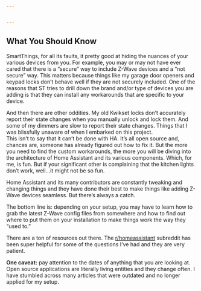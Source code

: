 ```yaml
---


---
```


<h2 id="what-you-should-know">What You Should Know</h2>
<p>SmartThings, for all its faults, it pretty good at hiding the nuances of your various devices from you. For example, you may or may not have ever cared that there is a “secure” way to include Z-Wave devices and a “not secure” way. This matters because things like my garage door openers and keypad locks don’t behave well if they are not securely included. One of the reasons that ST tries to drill down the brand and/or type of devices you are adding is that they can install any workarounds that are specific to your device.</p>
<p>And then there are other oddities. My old Kwikset locks don’t accurately report their state changes when you manually unlock and lock them. And some of my dimmers are slow to report their state changes. Things that I was blissfully unaware of when I embarked on this project.<br>
This isn’t to say that it can’t be done with HA. It’s all open source and, chances are, someone has already figured out how to fix it. But the more you need to find the custom workarounds, the more you will be diving into the architecture of Home Assistant and its various components. Which, for me, is fun. But if your significant other is complaining that the kitchen lights don’t work, well…it might not be so fun.</p>
<p>Home Assistant and its many contributors are constantly tweaking and changing things and they have done their best to make things like adding Z-Wave devices seamless. But there’s always a catch.</p>
<p>The bottom line is: depending on your setup, you may have to learn how to grab the latest Z-Wave config files from somewhere and how to find out where to put them on your installation to make things work the way they “used to.”</p>
<p>There are a ton of resources out there. The <a href="https://www.reddit.com/r/homeassistant/">r/homeassistant</a> subreddit has been super helpful for some of the questions I’ve had and they are very patient.</p>
<p><strong>One caveat:</strong> pay attention to the dates of anything that you are looking at. Open source applications are literally living entities and they change often. I have stumbled across many articles that were outdated and no longer applied for my setup.</p>

